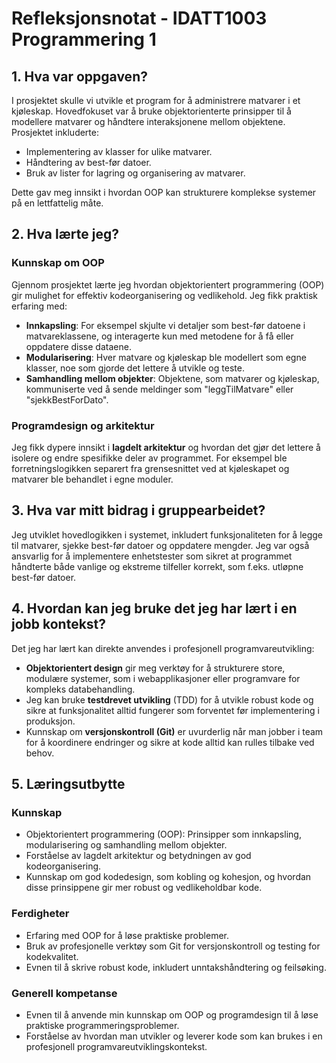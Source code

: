 # Refleksjonsnotat - IDATT1003 Programmering 1

## 1. Hva var oppgaven?

I prosjektet skulle vi utvikle et program for å administrere matvarer i et kjøleskap. Hovedfokuset var å bruke objektorienterte prinsipper til å modellere matvarer og håndtere interaksjonene mellom objektene. Prosjektet inkluderte:
- Implementering av klasser for ulike matvarer.
- Håndtering av best-før datoer.
- Bruk av lister for lagring og organisering av matvarer.

Dette gav meg innsikt i hvordan OOP kan strukturere komplekse systemer på en lettfattelig måte.

## 2. Hva lærte jeg?

### Kunnskap om OOP

Gjennom prosjektet lærte jeg hvordan objektorientert programmering (OOP) gir mulighet for effektiv kodeorganisering og vedlikehold. Jeg fikk praktisk erfaring med:
- **Innkapsling**: For eksempel skjulte vi detaljer som best-før datoene i matvareklassene, og interagerte kun med metodene for å få eller oppdatere disse dataene.
- **Modularisering**: Hver matvare og kjøleskap ble modellert som egne klasser, noe som gjorde det lettere å utvikle og teste.
- **Samhandling mellom objekter**: Objektene, som matvarer og kjøleskap, kommuniserte ved å sende meldinger som "leggTilMatvare" eller "sjekkBestForDato".

### Programdesign og arkitektur
Jeg fikk dypere innsikt i **lagdelt arkitektur** og hvordan det gjør det lettere å isolere og endre spesifikke deler av programmet. For eksempel ble forretningslogikken separert fra grensesnittet ved at kjøleskapet og matvarer ble behandlet i egne moduler.

## 3. Hva var mitt bidrag i gruppearbeidet?

Jeg utviklet hovedlogikken i systemet, inkludert funksjonaliteten for å legge til matvarer, sjekke best-før datoer og oppdatere mengder. Jeg var også ansvarlig for å implementere enhetstester som sikret at programmet håndterte både vanlige og ekstreme tilfeller korrekt, som f.eks. utløpne best-før datoer.

## 4. Hvordan kan jeg bruke det jeg har lært i en jobb kontekst?

Det jeg har lært kan direkte anvendes i profesjonell programvareutvikling:
- **Objektorientert design** gir meg verktøy for å strukturere store, modulære systemer, som i webapplikasjoner eller programvare for kompleks databehandling.
- Jeg kan bruke **testdrevet utvikling** (TDD) for å utvikle robust kode og sikre at funksjonalitet alltid fungerer som forventet før implementering i produksjon.
- Kunnskap om **versjonskontroll (Git)** er uvurderlig når man jobber i team for å koordinere endringer og sikre at kode alltid kan rulles tilbake ved behov.

## 5. Læringsutbytte

### Kunnskap
- Objektorientert programmering (OOP): Prinsipper som innkapsling, modularisering og samhandling mellom objekter.
- Forståelse av lagdelt arkitektur og betydningen av god kodeorganisering.
- Kunnskap om god kodedesign, som kobling og kohesjon, og hvordan disse prinsippene gir mer robust og vedlikeholdbar kode.

### Ferdigheter
- Erfaring med OOP for å løse praktiske problemer.
- Bruk av profesjonelle verktøy som Git for versjonskontroll og testing for kodekvalitet.
- Evnen til å skrive robust kode, inkludert unntakshåndtering og feilsøking.

### Generell kompetanse
- Evnen til å anvende min kunnskap om OOP og programdesign til å løse praktiske programmeringsproblemer.
- Forståelse av hvordan man utvikler og leverer kode som kan brukes i en profesjonell programvareutviklingskontekst.
